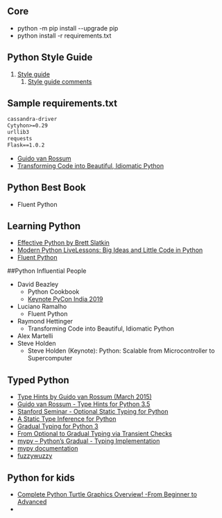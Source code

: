 ## Core

* python -m pip install --upgrade pip
* python install -r requirements.txt

## Python Style Guide
1. [Style guide](https://google.github.io/styleguide/pyguide.html)
   1. [Style guide comments](https://news.ycombinator.com/item?id=34750397)

## Sample requirements.txt

```txt
cassandra-driver
Cytyhon>=0.29
urllib3
requests
Flask==1.0.2
```

* [Guido van Rossum](http://neopythonic.blogspot.com/)
* [Transforming Code into Beautiful, Idiomatic Python](https://gist.github.com/0x4D31/f0b633548d8e0cfb66ee3bea6a0deff9)

## Python Best Book
* Fluent Python

## Learning Python
* [Effective Python by Brett Slatkin](https://learning.oreilly.com/videos/effective-python/9780134175249)
* [Modern Python LiveLessons: Big Ideas and Little Code in Python](https://learning.oreilly.com/videos/modern-python-livelessons/9780134743400)
* [Fluent Python](https://learning.oreilly.com/oriole/fluent-python)

##Python Influential People

* David Beazley
  * Python Cookbook
  * [Keynote PyCon India 2019](https://www.youtube.com/watch?v=VUT386_GKI8)
* Luciano Ramalho
  * Fluent Python
* Raymond Hettinger
  * Transforming Code into Beautiful, Idiomatic Python
* Alex Martelli
* Steve Holden
  * Steve Holden (Keynote): Python: Scalable from Microcontroller to Supercomputer

## Typed Python
* [Type Hints by Guido van Rossum (March 2015)](https://www.youtube.com/watch?v=YFexUDjHO6w)
* [Guido van Rossum - Type Hints for Python 3.5](https://www.youtube.com/watch?v=Yqnrfa5ri7E)
* [Stanford Seminar - Optional Static Typing for Python](https://www.youtube.com/watch?v=GiZKuyLKvAA)
* [A Static Type Inference for Python](http://scg.unibe.ch/download/dyla/2011/dyla11_submission_3.pdf)
* [Gradual Typing for Python 3](https://pycon.org.il/2016/static/sessions/eli-gur-typehints.pdf)
* [From Optional to Gradual Typing via Transient Checks](http://homes.sice.indiana.edu/mvitouse/papers/stop16.pdf)
* [mypy – Python’s Gradual - Typing Implementation](https://pycon.org.il/wwwpyconIL/sites/default/files/inline-files/itzik-kasovitch.pdf)
* [mypy documentation](https://buildmedia.readthedocs.org/media/pdf/mypy/latest/mypy.pdf)
* [fuzzywuzzy](https://github.com/seatgeek/fuzzywuzzy)

## Python for kids

* [Complete Python Turtle Graphics Overview! -From Beginner to Advanced](https://www.youtube.com/watch?v=pxKu2pQ7ILo)
* 